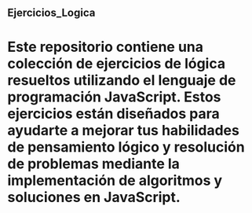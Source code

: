 ## Ejercicios_Logica

# Este repositorio contiene una colección de ejercicios de lógica resueltos utilizando el lenguaje de programación JavaScript. Estos ejercicios están diseñados para ayudarte a mejorar tus habilidades de pensamiento lógico y resolución de problemas mediante la implementación de algoritmos y soluciones en JavaScript.

